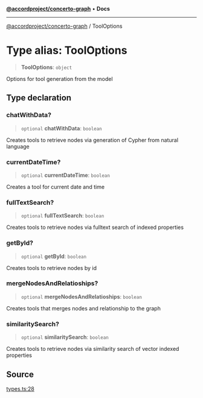 [**@accordproject/concerto-graph**](../README.md) • **Docs**

***

[@accordproject/concerto-graph](../README.md) / ToolOptions

# Type alias: ToolOptions

> **ToolOptions**: `object`

Options for tool generation from the model

## Type declaration

### chatWithData?

> `optional` **chatWithData**: `boolean`

Creates tools to retrieve nodes via generation of Cypher from natural language

### currentDateTime?

> `optional` **currentDateTime**: `boolean`

Creates a tool for current date and time

### fullTextSearch?

> `optional` **fullTextSearch**: `boolean`

Creates tools to retrieve nodes via fulltext search of indexed properties

### getById?

> `optional` **getById**: `boolean`

Creates tools to retrieve nodes by id

### mergeNodesAndRelatioships?

> `optional` **mergeNodesAndRelatioships**: `boolean`

Creates tools that merges nodes and relationship to the graph

### similaritySearch?

> `optional` **similaritySearch**: `boolean`

Creates tools to retrieve nodes via similarity search of vector indexed properties

## Source

[types.ts:28](https://github.com/accordproject/lab-concerto-graph/blob/b34f37b25907f3157285eb8fb2d96d925936f651/src/types.ts#L28)
